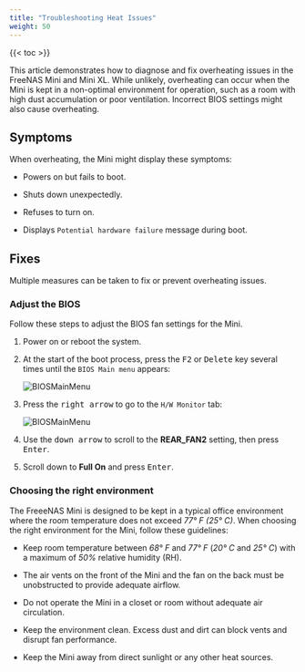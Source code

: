 ```yaml
---
title: "Troubleshooting Heat Issues"
weight: 50
---
```


{{< toc >}}

This article demonstrates how to diagnose and fix overheating issues in the FreeNAS Mini and Mini XL. While unlikely, overheating can occur when the Mini is kept in a non-optimal environment for operation, such as a room with high dust accumulation or poor ventilation. Incorrect BIOS settings might also cause overheating.

## Symptoms

When overheating, the Mini might display these symptoms:

* Powers on but fails to boot.

* Shuts down unexpectedly.

* Refuses to turn on.

* Displays `Potential hardware failure` message during boot.

## Fixes

Multiple measures can be taken to fix or prevent overheating issues.

### Adjust the BIOS

Follow these steps to adjust the BIOS fan settings for the Mini.

1. Power on or reboot the system.

2. At the start of the boot process, press the <kbd>F2</kbd> or <kbd>Delete</kbd> key several times until the `BIOS Main menu` appears:

   ![BIOSMainMenu](/images/Hardware/LegacyBIOSMainMenu.png)

3. Press the <kbd>right arrow</kbd> to go to the `H/W Monitor` tab:

   ![BIOSMainMenu](/images/Hardware/LegacyHardwareMonitor.png)

4. Use the <kbd>down arrow</kbd> to scroll to the **REAR_FAN2** setting, then press <kbd>Enter</kbd>.

5. Scroll down to **Full On** and press <kbd>Enter</kbd>.

### Choosing the right environment

The FreeeNAS Mini is designed to be kept in a typical office environment where the room temperature does not exceed *77° F (25° C)*. When choosing the right environment for the Mini, follow these guidelines:

* Keep room temperature between *68° F* and *77° F* (*20° C* and *25° C*) with a maximum of *50%* relative humidity (RH).

* The air vents on the front of the Mini and the fan on the back must be unobstructed to provide adequate airflow.

* Do not operate the Mini in a closet or room without adequate air circulation.

* Keep the environment clean. Excess dust and dirt can block vents and disrupt fan performance.

* Keep the Mini away from direct sunlight or any other heat sources.
